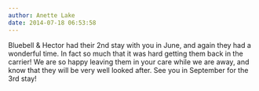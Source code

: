 ```yaml
---
author: Anette Lake
date: 2014-07-18 06:53:58
---
```

Bluebell &amp; Hector had their 2nd stay with you in June, and again they had a wonderful time.  In fact so much that it was hard getting them back in the carrier!  We are so happy leaving them in your care while we are away, and know that they will be very well looked after.
See you in September for the 3rd stay!

